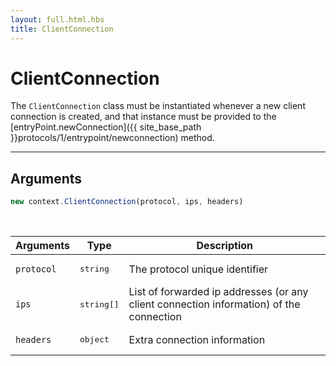 ```yaml
---
layout: full.html.hbs
title: ClientConnection
---
```


# ClientConnection

The `ClientConnection` class must be instantiated whenever a new client connection is created, and that instance must be provided to the [entryPoint.newConnection]({{ site_base_path }}protocols/1/entrypoint/newconnection) method.

---

## Arguments

```js
new context.ClientConnection(protocol, ips, headers)
```


<br/>

| Arguments | Type | Description |
|-----------|------|-------------|
| `protocol` | <pre>string</pre> | The protocol unique identifier |
| `ips` | <pre>string[]</pre> | List of forwarded ip addresses (or any client connection information) of the connection |
| `headers` | <pre>object</pre> | Extra connection information |
